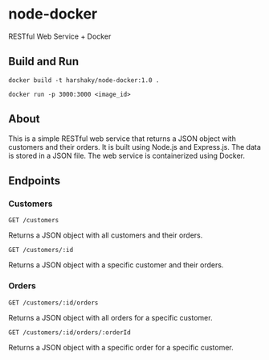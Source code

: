 # node-docker
RESTful Web Service + Docker

## Build and Run
```
docker build -t harshaky/node-docker:1.0 .
```

```
docker run -p 3000:3000 <image_id> 
```

## About
This is a simple RESTful web service that returns a JSON object with customers and their orders. It is built using Node.js and Express.js. The data is stored in a JSON file. The web service is containerized using Docker.

## Endpoints
### Customers
```
GET /customers
```
Returns a JSON object with all customers and their orders.

```
GET /customers/:id
```
Returns a JSON object with a specific customer and their orders.

### Orders
```
GET /customers/:id/orders
```
Returns a JSON object with all orders for a specific customer.

```
GET /customers/:id/orders/:orderId
```
Returns a JSON object with a specific order for a specific customer.
